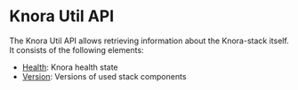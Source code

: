 <!---
 * Copyright © 2021 - 2022 Swiss National Data and Service Center for the Humanities and/or DaSCH Service Platform contributors.
 * SPDX-License-Identifier: Apache-2.0
-->

# Knora Util API

The Knora Util API allows retrieving information about the Knora-stack itself.
It consists of the following elements:
* [Health](health.md): Knora health state
* [Version](version.md): Versions of used stack components
